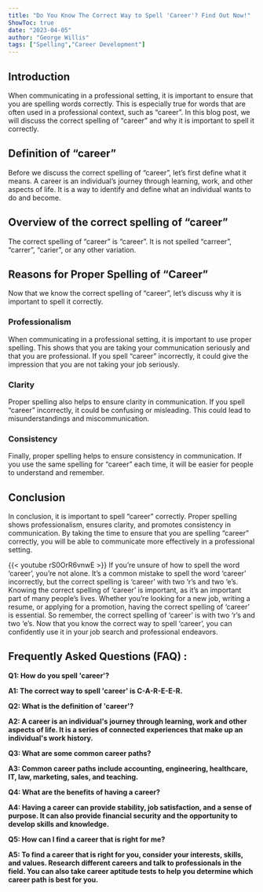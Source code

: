 ```yaml
---
title: "Do You Know The Correct Way to Spell 'Career'? Find Out Now!"
ShowToc: true 
date: "2023-04-05"
author: "George Willis" 
tags: ["Spelling","Career Development"]
---
```

## Introduction 
When communicating in a professional setting, it is important to ensure that you are spelling words correctly. This is especially true for words that are often used in a professional context, such as “career”. In this blog post, we will discuss the correct spelling of “career” and why it is important to spell it correctly. 

## Definition of “career”
Before we discuss the correct spelling of “career”, let’s first define what it means. A career is an individual’s journey through learning, work, and other aspects of life. It is a way to identify and define what an individual wants to do and become.

## Overview of the correct spelling of “career”
The correct spelling of “career” is “career”. It is not spelled “carreer”, “carrer”, “carier”, or any other variation.

## Reasons for Proper Spelling of “Career”
Now that we know the correct spelling of “career”, let’s discuss why it is important to spell it correctly. 

### Professionalism
When communicating in a professional setting, it is important to use proper spelling. This shows that you are taking your communication seriously and that you are professional. If you spell “career” incorrectly, it could give the impression that you are not taking your job seriously.

### Clarity
Proper spelling also helps to ensure clarity in communication. If you spell “career” incorrectly, it could be confusing or misleading. This could lead to misunderstandings and miscommunication.

### Consistency
Finally, proper spelling helps to ensure consistency in communication. If you use the same spelling for “career” each time, it will be easier for people to understand and remember.

## Conclusion
In conclusion, it is important to spell “career” correctly. Proper spelling shows professionalism, ensures clarity, and promotes consistency in communication. By taking the time to ensure that you are spelling “career” correctly, you will be able to communicate more effectively in a professional setting.

{{< youtube rS0OrR6vnwE >}} 
If you’re unsure of how to spell the word ‘career’, you’re not alone. It’s a common mistake to spell the word ‘career’ incorrectly, but the correct spelling is ‘career’ with two ‘r’s and two ‘e’s. Knowing the correct spelling of ‘career’ is important, as it’s an important part of many people’s lives. Whether you’re looking for a new job, writing a resume, or applying for a promotion, having the correct spelling of ‘career’ is essential. So remember, the correct spelling of ‘career’ is with two ‘r’s and two ‘e’s. Now that you know the correct way to spell ‘career’, you can confidently use it in your job search and professional endeavors.

## Frequently Asked Questions (FAQ) :
**Q1: How do you spell 'career'?**

**A1: The correct way to spell 'career' is C-A-R-E-E-R.**

**Q2: What is the definition of 'career'?**

**A2: A career is an individual's journey through learning, work and other aspects of life. It is a series of connected experiences that make up an individual's work history.**

**Q3: What are some common career paths?**

**A3: Common career paths include accounting, engineering, healthcare, IT, law, marketing, sales, and teaching.**

**Q4: What are the benefits of having a career?**

**A4: Having a career can provide stability, job satisfaction, and a sense of purpose. It can also provide financial security and the opportunity to develop skills and knowledge.**

**Q5: How can I find a career that is right for me?**

**A5: To find a career that is right for you, consider your interests, skills, and values. Research different careers and talk to professionals in the field. You can also take career aptitude tests to help you determine which career path is best for you.**





